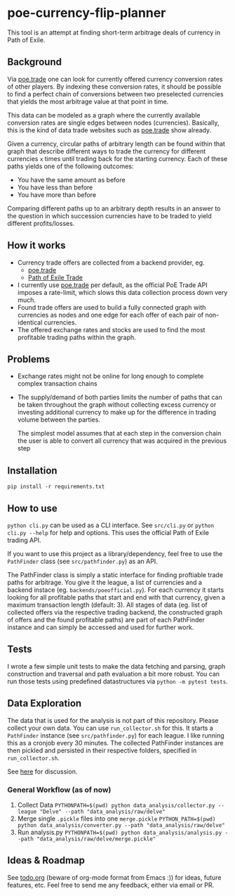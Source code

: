 # poe-currency-flip-planner

This tool is an attempt at finding short-term arbitrage deals of currency in Path of Exile.

## Background
Via [poe.trade](http://currency.poe.trade) one can look for currently offered currency
conversion rates of other players. By indexing these conversion rates, it should be
possible to find a perfect chain of conversions between two preselected currencies that
yields the most arbitrage value at that point in time.

This data can be modeled as a graph where the currently available conversion rates are
single edges between nodes (currencies). Basically, this is the kind of data trade websites
such as [poe.trade](http://currency.poe.trade) show already.

Given a currency, circular paths of arbitrary length can be found within that graph that
describe different ways to trade the currency for different currencies `x` times until
trading back for the starting currency. Each of these paths yields one of the following
outcomes:

* You have the same amount as before
* You have less than before
* You have more than before

Comparing different paths up to an arbitrary depth results in an answer to the question
in which succession currencies have to be traded to yield different profits/losses.


## How it works
* Currency trade offers are collected from a backend provider, eg.
  * [poe.trade](http://poe.trade)
  * [Path of Exile Trade](https://www.pathofexile.com/trade/exchange)
* I currently use [poe.trade](http://poe.trade) per default, as the official PoE Trade
  API imposes a rate-limit, which slows this data collection process down very much.
* Found trade offers are used to build a fully connected graph with currencies as nodes
  and one edge for each offer of each pair of non-identical currencies.
* The offered exchange rates and stocks are used to find the most profitable trading paths
  within the graph.


## Problems
* Exchange rates might not be online for long enough to complete complex transaction chains
* The supply/demand of both parties limits the number of paths that can be taken throughout
  the graph without collecting excess currency or investing additional currency to make
  up for the difference in trading volume between the parties.

  The simplest model assumes that at each step in the conversion chain the user is able
  to convert all currency that was acquired in the previous step


## Installation
`pip install -r requirements.txt`


## How to use
`python cli.py` can be used as a CLI interface.
See `src/cli.py` or `python cli.py --help` for help
and options. This uses the official Path of Exile trading API.

If you want to use this project as a library/dependency, feel free to use the
`PathFinder` class (see `src/pathfinder.py`) as an API.

The PathFinder class is simply a static interface for finding proftiable trade
paths for arbitrage. You give it the league, a list of currencies and a backend
instace (eg. `backends/poeofficial.py`). For each
currency it starts looking for all profitable paths that start and end with that
currency, given a maximum transaction length (default: 3). All stages of data
(eg. list of collected offers via the respective trading backend, the constructed
graph of offers and the found profitable paths) are part of each PathFinder
instance and can simply be accessed and used for further work.


## Tests
I wrote a few simple unit tests to make the data fetching and parsing, graph
construction and traversal and path evaluation a bit more robust. You can run
those tests using predefined datastructures via `python -m pytest tests`.


## Data Exploration
The data that is used for the analysis is not part of this repository. Please
collect your own data. You can use `run_collector.sh` for this. It starts a
`PathFinder` instance (see `src/pathfinder.py`) for each league. I like running
this as a cronjob every 30 minutes. The collected PathFinder instances are then
pickled and persisted in their respective folders, specified in `run_collector.sh`.

See [here](data_analysis/README.md) for discussion.

### General Workflow (as of now)

1. Collect Data
  `PYTHONPATH=$(pwd) python data_analysis/collector.py --league "Delve" --path "data_analysis/raw/delve"`
2. Merge single `.pickle` files into one `merge.pickle`
  `PYTHON_PATH=$(pwd) python data_analysis/converter.py --path "data_analysis/raw/delve"`
3. Run analysis.py
  `PYTHONPATH=$(pwd) python data_analysis/analysis.py --path "data_analysis/raw/delve/merge.pickle"`


## Ideas & Roadmap
See [todo.org](todo.org) (beware of org-mode format from Emacs :)) for ideas, future features, etc. Feel free to send
me any feedback, either via email or PR.
